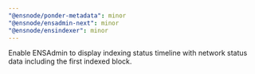 ```yaml
---
"@ensnode/ponder-metadata": minor
"@ensnode/ensadmin-next": minor
"@ensnode/ensindexer": minor
---
```


Enable ENSAdmin to display indexing status timeline with network status data including the first indexed block.
  